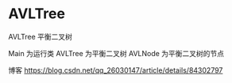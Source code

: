 # AVLTree
AVLTree  平衡二叉树

Main 为运行类
AVLTree 为平衡二叉树
AVLNode 为平衡二叉树的节点

博客 https://blog.csdn.net/qq_26030147/article/details/84302797
